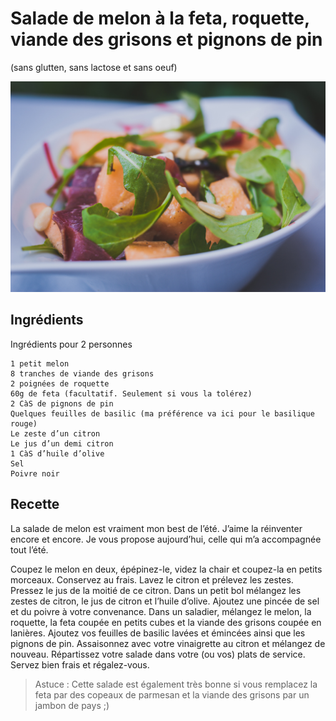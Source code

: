 # Salade de melon à la feta, roquette, viande des grisons et pignons de pin
(sans glutten, sans lactose et sans oeuf)  

![](../img/salade-de-melon-feta-roquette-et-grison4.jpg)

## Ingrédients
Ingrédients pour 2 personnes

    1 petit melon
    8 tranches de viande des grisons
    2 poignées de roquette
    60g de feta (facultatif. Seulement si vous la tolérez)
    2 CàS de pignons de pin
    Quelques feuilles de basilic (ma préférence va ici pour le basilique rouge)
    Le zeste d’un citron
    Le jus d’un demi citron
    1 CàS d’huile d’olive
    Sel
    Poivre noir

## Recette
La salade de melon est vraiment mon best de l’été. J’aime la réinventer encore et encore. Je vous propose aujourd’hui, celle qui m’a accompagnée tout l’été.

Coupez le melon en deux, épépinez-le, videz la chair et coupez-la en petits morceaux. Conservez au frais.
Lavez le citron et prélevez les zestes. Pressez le jus de la moitié de ce citron. Dans un petit bol mélangez les zestes de citron, le jus de citron et l’huile d’olive. Ajoutez une pincée de sel et du poivre à votre convenance.
Dans un saladier, mélangez le melon, la roquette, la feta coupée en petits cubes et la viande des grisons coupée en lanières. Ajoutez vos feuilles de basilic lavées et émincées ainsi que les pignons de pin. Assaisonnez avec votre vinaigrette au citron et mélangez de nouveau.
Répartissez votre salade dans votre (ou vos) plats de service. Servez bien frais et régalez-vous.

> Astuce : Cette salade est également très bonne si vous remplacez la feta par des copeaux de parmesan et la viande des grisons par un jambon de pays ;)
